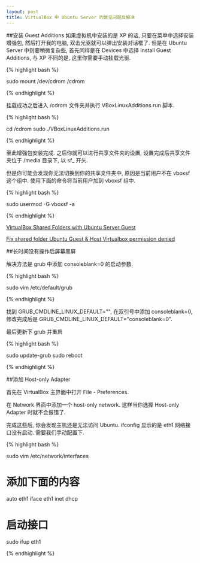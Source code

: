 ```yaml
---
layout: post
title: VirtualBox 中 Ubuntu Server 的常见问题及解决
---
```

##安装 Guest Additions
如果虚拟机中安装的是 XP 的话, 只要在菜单中选择安装增强包, 然后打开我的电脑, 双击光驱就可以弹出安装对话框了. 但是在 Ubuntu Server 中则要稍微复杂些, 首先同样是在 Devices 中选择 Install Guest Additions, 与 XP 不同的是, 这里你需要手动挂载光驱.

{% highlight bash %}

sudo mount /dev/cdrom /cdrom

{% endhighlight %}

挂载成功之后进入 /cdrom 文件夹并执行 VBoxLinuxAdditions.run 脚本.

{% highlight bash %}

cd /cdrom
sudo ./VBoxLinuxAdditions.run

{% endhighlight %}

至此增强包安装完成. 之后你就可以进行共享文件夹的设置, 设置完成后共享文件夹位于 /media 目录下, 以 sf_ 开头.

但是你可能会发现你无法切换到你的共享文件夹中, 原因是当前用户不在 vboxsf 这个组中. 使用下面的命令将当前用户加到 vboxsf 组中.

{% highlight bash %}

sudo usermod -G vboxsf -a 

{% endhighlight %}

[VirtualBox Shared Folders with Ubuntu Server Guest](http://ipggi.wordpress.com/2010/03/11/virtualbox-shared-folders-with-ubuntu-server-guest/)

[Fix shared folder Ubuntu Guest & Host Virtualbox permission denied](http://cisight.com/fix-shared-folder-ubuntu-guest-host-virtualbox-permission-denied/)

##长时间没有操作后屏幕黑屏

解决方法是 grub 中添加 consoleblank=0 的启动参数.

{% highlight bash %}

sudo vim /etc/default/grub

{% endhighlight %}

找到 GRUB_CMDLINE_LINUX_DEFAULT="", 在双引号中添加 consoleblank=0, 修改完成后是 GRUB_CMDLINE_LINUX_DEFAULT="consoleblank=0".

最后更新下 grub 并重启

{% highlight bash %}

sudo update-grub
sudo reboot

{% endhighlight %}

##添加 Host-only Adapter

首先在 VirtualBox 主界面中打开 File - Preferences.

在 Network 界面中添加一个 host-only network. 这样当你选择 Host-only Adapter 时就不会报错了.

完成这些后, 你会发现主机还是无法访问 Ubuntu. ifconfig 显示的是 eth1 网络接口没有启动. 需要我们手动配置下.

{% highlight bash %}

sudo vim /etc/network/interfaces
# 添加下面的内容
auto eth1
iface eth1 inet dhcp

# 启动接口
sudo ifup eth1

{% endhighlight %}
